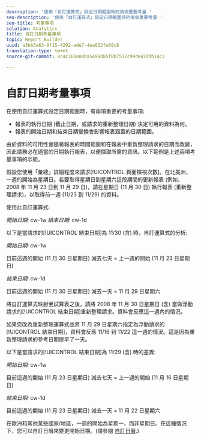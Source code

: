 ```yaml
---
description: '使用「自訂運算式」設定日期範圍時的兩個重要考量 '
seo-description: '使用「自訂運算式」設定日期範圍時的兩個重要考量 '
seo-title: 考量事項
solution: Analytics
title: 自訂日期考量事項
topic: Report Builder
uuid: a3bb3a63-0f15-4292-ade7-4ea852fe68c8
translation-type: tm+mt
source-git-commit: 8c4c368a84ba5499d85f0b7512c99de47ddb14c2

---
```



# 自訂日期考量事項

在使用自訂運算式設定日期範圍時，有兩項重要的考量事項: 

* 報表的執行日期 (截止日期，或請求的重新整理日期) 決定可用的資料為何。
* 報表的開始日期和結束日期變換會影響報表涵蓋的日期範圍。

由於資料的可用性會隨著報表的時間範圍和在報表中重新整理請求的日期而改變，因此請務必在適當的日期執行報表，以便擷取所需的資訊。以下範例是上述兩項考量事項的示範。

假設您使用「彙總」詳細程度來請求[!UICONTROL 頁面檢視次數]。在北美洲，一週的開始為星期日。若要取得星期日到星期六這段期間的更新報表 (例如，2008 年 11 月 23 日到 11 月 29 日)，請在星期日 (11 月 30 日) 執行報表 (重新整理請求)，以取得前一週 (11/23 到 11/29) 的資料。

使用此自訂運算式: 

*開始日期:* cw-1w *結束日期:* cw-1d

以下是當請求的[!UICONTROL 結束日期]為 11/30 (含) 時，自訂運算式的分析: 

*開始日期:* cw-1w

目前這週的開始 (11 月 30 日星期日) 減去七天 = 上一週的開始 (11 月 23 日星期日)

*結束日期:* cw-1d

目前這週的開始 (11 月 30 日星期日) 減去一天 = 11 月 29 日星期六

將自訂運算式映射至試算表之後，請將 2008 年 11 月 30 日星期日 (含) 當做浮動請求的[!UICONTROL 結束日期]重新整理請求。資料會反應這一週內的情況。

如果您改為重新整理運算式並將 11 月 29 日星期六指定為浮動請求的[!UICONTROL 結束日期]，資料會反應 11/16 到 11/22 這一週的情況。這是因為重新整理請求的參考日期提早了一天。

以下是當請求的[!UICONTROL 結束日期]為 11/29 (含) 時的差異: 

*開始日期:* cw-1w

目前這週的開始 (11 月 23 日星期日) 減去七天 = 上一週的開始 (11 月 16 日星期日)

*結束日期:* cw-1d

目前這週的開始 (11 月 23 日星期日) 減去一天 = 11 月 22 日星期六

在歐洲和其他某些國家/地區，一週的開始為星期一，而非星期日。在這種情況下，您可以自訂日曆來變更開始日期。(請參閱 [自訂日曆](/help/analyze/report-builder/data-requests/configuring-report-dates/custom-calendar.md).)
